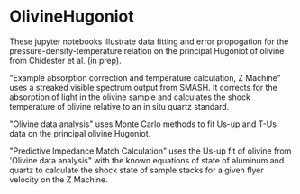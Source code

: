 # OlivineHugoniot

These jupyter notebooks illustrate data fitting and error propogation for the pressure-density-temperature relation on the principal Hugoniot of olivine from Chidester et al. (in prep). 

"Example absorption correction and temperature calculation, Z Machine" uses a streaked visible spectrum output from SMASH. It corrects for the absorption of light in the olivine sample and calculates the shock temperature of olivine relative to an in situ quartz standard. 

"Olivine data analysis" uses Monte Carlo methods to fit Us-up and T-Us data on the principal olivine Hugoniot. 

"Predictive Impedance Match Calculation" uses the Us-up fit of olivine from 'Olivine data analysis" with the known equations of state of aluminum and quartz to calculate the shock state of sample stacks for a given flyer velocity on the Z Machine.
